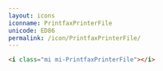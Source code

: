 ```yaml
---
layout: icons
iconname: PrintfaxPrinterFile
unicode: ED86
permalink: /icon/PrintfaxPrinterFile/
---
```


``` html
<i class="mi mi-PrintfaxPrinterFile"></i>
```
